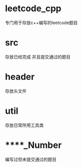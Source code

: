 # leetcode_cpp
专门用于存放c++编写的leetcode题目
# src
存放已经完成 并且提交通过的题目
# header
存放头文件
# util
存放日常所用工具类
# ****_Number
编写过但未提交通过的题目
